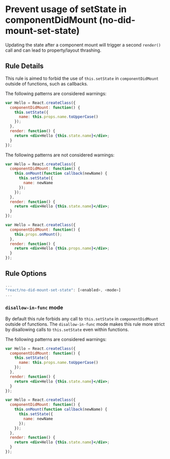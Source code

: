 # Prevent usage of setState in componentDidMount (no-did-mount-set-state)

Updating the state after a component mount will trigger a second `render()` call and can lead to property/layout thrashing.

## Rule Details

This rule is aimed to forbid the use of `this.setState` in `componentDidMount` outside of functions, such as callbacks.

The following patterns are considered warnings:

```jsx
var Hello = React.createClass({
  componentDidMount: function() {
    this.setState({
      name: this.props.name.toUpperCase()
    });
  },
  render: function() {
    return <div>Hello {this.state.name}</div>;
  }
});
```

The following patterns are not considered warnings:

```jsx
var Hello = React.createClass({
  componentDidMount: function() {
    this.onMount(function callback(newName) {
      this.setState({
        name: newName
      });
    });
  },
  render: function() {
    return <div>Hello {this.state.name}</div>;
  }
});
```

```jsx
var Hello = React.createClass({
  componentDidMount: function() {
    this.props.onMount();
  },
  render: function() {
    return <div>Hello {this.props.name}</div>;
  }
});
```

## Rule Options

```js
...
"react/no-did-mount-set-state": [<enabled>, <mode>]
...
```

### `disallow-in-func` mode

By default this rule forbids any call to `this.setState` in `componentDidMount` outside of functions. The `disallow-in-func` mode makes this rule more strict by disallowing calls to `this.setState` even within functions.

The following patterns are considered warnings:

```jsx
var Hello = React.createClass({
  componentDidMount: function() {
    this.setState({
      name: this.props.name.toUpperCase()
    });
  },
  render: function() {
    return <div>Hello {this.state.name}</div>;
  }
});
```

```jsx
var Hello = React.createClass({
  componentDidMount: function() {
    this.onMount(function callback(newName) {
      this.setState({
        name: newName
      });
    });
  },
  render: function() {
    return <div>Hello {this.state.name}</div>;
  }
});
```
